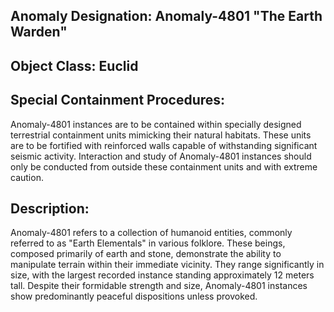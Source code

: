 ## **Anomaly Designation: Anomaly-4801 "The Earth Warden"**

## **Object Class: Euclid**

## **Special Containment Procedures**:

Anomaly-4801 instances are to be contained within specially designed terrestrial containment units mimicking their natural habitats. These units are to be fortified with reinforced walls capable of withstanding significant seismic activity. Interaction and study of Anomaly-4801 instances should only be conducted from outside these containment units and with extreme caution.

## **Description**:

Anomaly-4801 refers to a collection of humanoid entities, commonly referred to as "Earth Elementals" in various folklore. These beings, composed primarily of earth and stone, demonstrate the ability to manipulate terrain within their immediate vicinity. They range significantly in size, with the largest recorded instance standing approximately 12 meters tall. Despite their formidable strength and size, Anomaly-4801 instances show predominantly peaceful dispositions unless provoked.
